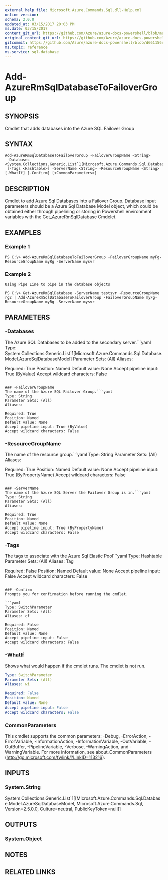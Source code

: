 ```yaml
---
external help file: Microsoft.Azure.Commands.Sql.dll-Help.xml
online version:
schema: 2.0.0
updated_at: 03/15/2017 20:03 PM
ms.date: 03/15/2017
content_git_url: https://github.com/Azure/azure-docs-powershell/blob/master/azureps-cmdlets-docs/ResourceManager/AzureRM.Sql/v2.7.0/Add-AzureRmSqlDatabaseToFailoverGroup.md
original_content_git_url: https://github.com/Azure/azure-docs-powershell/blob/master/azureps-cmdlets-docs/ResourceManager/AzureRM.Sql/v2.7.0/Add-AzureRmSqlDatabaseToFailoverGroup.md
gitcommit: https://github.com/Azure/azure-docs-powershell/blob/d661156ea7c515a4c8b6df33e68d65d50d6e9950
ms.topic: reference
ms.service: sql-database
---
```


# Add-AzureRmSqlDatabaseToFailoverGroup

## SYNOPSIS
Cmdlet that adds databases into the Azure SQL Failover Group

## SYNTAX

```
Add-AzureRmSqlDatabaseToFailoverGroup -FailoverGroupName <String>
 -Databases <System.Collections.Generic.List`1[Microsoft.Azure.Commands.Sql.Database.Model.AzureSqlDatabaseModel]>
 [-Tags <Hashtable>] -ServerName <String> -ResourceGroupName <String> [-WhatIf] [-Confirm] [<CommonParameters>]
```

## DESCRIPTION
Cmdlet to add Azure Sql Databases into a Failover Group. Database input parameters should be a Azure Sql Database Model object, which could be obtained either through pipelining or storing in Powershell environment variables with the Get_AzureRmSqlDatabase Cmdelet. 

## EXAMPLES

### Example 1
```
PS C:\> Add-AzureRmSqlDatabaseToFailoverGroup -FailoverGroupName myFg-ResourceGroupName myRg -ServerName mysvr
```

### Example 2
```
Using Pipe Line to pipe in the database objects 

PS C:\> Get-AzureRmSqlDatabase -ServerName testsvr -ResourceGroupName rg2 | Add-AzureRmSqlDatabaseToFailoverGroup -FailoverGroupName myFg-ResourceGroupName myRg -ServerName mysvr
```


## PARAMETERS

### -Databases
The Azure SQL Databases to be added to the secondary server.```yaml
Type: System.Collections.Generic.List`1[Microsoft.Azure.Commands.Sql.Database.Model.AzureSqlDatabaseModel]
Parameter Sets: (All)
Aliases: 

Required: True
Position: Named
Default value: None
Accept pipeline input: True (ByValue)
Accept wildcard characters: False
```

### -FailoverGroupName
The name of the Azure SQL Failover Group.```yaml
Type: String
Parameter Sets: (All)
Aliases: 

Required: True
Position: Named
Default value: None
Accept pipeline input: True (ByValue)
Accept wildcard characters: False
```

### -ResourceGroupName
The name of the resource group.```yaml
Type: String
Parameter Sets: (All)
Aliases: 

Required: True
Position: Named
Default value: None
Accept pipeline input: True (ByPropertyName)
Accept wildcard characters: False
```

### -ServerName
The name of the Azure SQL Server the Failover Group is in.```yaml
Type: String
Parameter Sets: (All)
Aliases: 

Required: True
Position: Named
Default value: None
Accept pipeline input: True (ByPropertyName)
Accept wildcard characters: False
```

### -Tags
The tags to associate with the Azure Sql Elastic Pool```yaml
Type: Hashtable
Parameter Sets: (All)
Aliases: Tag

Required: False
Position: Named
Default value: None
Accept pipeline input: False
Accept wildcard characters: False
```

### -Confirm
Prompts you for confirmation before running the cmdlet.

```yaml
Type: SwitchParameter
Parameter Sets: (All)
Aliases: cf

Required: False
Position: Named
Default value: None
Accept pipeline input: False
Accept wildcard characters: False
```

### -WhatIf
Shows what would happen if the cmdlet runs. The cmdlet is not run.

```yaml
Type: SwitchParameter
Parameter Sets: (All)
Aliases: wi

Required: False
Position: Named
Default value: None
Accept pipeline input: False
Accept wildcard characters: False
```

### CommonParameters
This cmdlet supports the common parameters: -Debug, -ErrorAction, -ErrorVariable, -InformationAction, -InformationVariable, -OutVariable, -OutBuffer, -PipelineVariable, -Verbose, -WarningAction, and -WarningVariable. For more information, see about_CommonParameters (http://go.microsoft.com/fwlink/?LinkID=113216).

## INPUTS

### System.String
System.Collections.Generic.List`1[[Microsoft.Azure.Commands.Sql.Database.Model.AzureSqlDatabaseModel, Microsoft.Azure.Commands.Sql, Version=2.5.0.0, Culture=neutral, PublicKeyToken=null]]

## OUTPUTS

### System.Object

## NOTES

## RELATED LINKS

